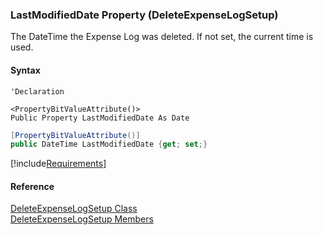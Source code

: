 ﻿### LastModifiedDate Property (DeleteExpenseLogSetup)

The DateTime the Expense Log was deleted. If not set, the current time is used.

#### Syntax

```vbnet
'Declaration

<PropertyBitValueAttribute()>
Public Property LastModifiedDate As Date
```

```csharp
[PropertyBitValueAttribute()]
public DateTime LastModifiedDate {get; set;}
```

[!include[Requirements](../partials/requirements.md)]

#### Reference

[DeleteExpenseLogSetup Class](FChoice.Toolkits.Clarify~FChoice.Toolkits.Clarify.FieldOps.DeleteExpenseLogSetup.md)  
[DeleteExpenseLogSetup Members](FChoice.Toolkits.Clarify~FChoice.Toolkits.Clarify.FieldOps.DeleteExpenseLogSetup_members.md)